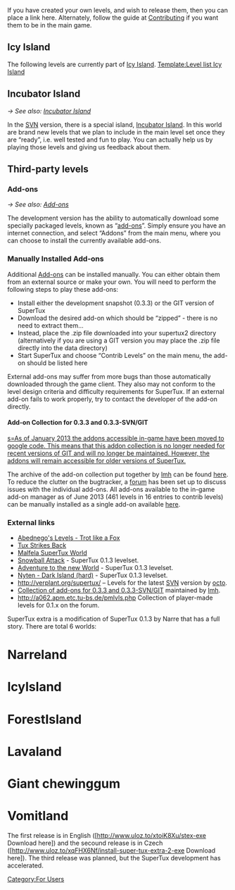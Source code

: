 If you have created your own levels, and wish to release them, then you can place a link here. Alternately, follow the guide at [Contributing](Contributing "wikilink") if you want them to be in the main game.

Icy Island
----------

The following levels are currently part of [Icy Island](Icy_Island "wikilink"). [Template:Level list Icy Island](Template:Level_list_Icy_Island "wikilink")

Incubator Island
----------------


*→ See also: [Incubator Island](Incubator_Island "wikilink")*

In the [SVN](SVN "wikilink") version, there is a special island, [Incubator Island](Incubator_Island "wikilink"). In this world are brand new levels that we plan to include in the main level set once they are “ready”, i.e. well tested and fun to play. You can actually help us by playing those levels and giving us feedback about them.

Third-party levels
------------------

### Add-ons


*→ See also: [Add-ons](Add-ons "wikilink")*

The development version has the ability to automatically download some specially packaged levels, known as “[add-ons](add-ons "wikilink")”. Simply ensure you have an internet connection, and select “Addons” from the main menu, where you can choose to install the currently available add-ons.

### Manually Installed Add-ons

Additional [Add-ons](Add-ons "wikilink") can be installed manually. You can either obtain them from an external source or make your own. You will need to perform the following steps to play these add-ons:

-   Install either the development snapshot (0.3.3) or the GIT version of SuperTux
-   Download the desired add-on which should be “zipped” - there is no need to extract them...
-   Instead, place the .zip file downloaded into your supertux2 directory (alternatively if you are using a GIT version you may place the .zip file directly into the data directory)
-   Start SuperTux and choose “Contrib Levels” on the main menu, the add-on should be listed here

External add-ons may suffer from more bugs than those automatically downloaded through the game client. They also may not conform to the level design criteria and difficulty requirements for SuperTux. If an external add-on fails to work properly, try to contact the developer of the add-on directly.

#### Add-on Collection for 0.3.3 and 0.3.3-SVN/GIT

[s=As of January 2013 the addons accessible in-game have been moved to google code. This means that this addon collection is no longer needed for recent versions of GIT and will no longer be maintained. However, the addons will remain accessible for older versions of SuperTux.](Template:Attention "wikilink")

The archive of the add-on collection put together by [lmh](mediawiki/Users/lmh) can be found [here](http://www.mediafire.com/?k47v61nz6i230). To reduce the clutter on the bugtracker, a [forum](http://forum.freegamedev.net/viewforum.php?f=69) has been set up to discuss issues with the individual add-ons. All add-ons available to the in-game add-on manager as of June 2013 (461 levels in 16 entries to contrib levels) can be manually installed as a single add-on available [here](http://www.mediafire.com/download/kjbozzjfz77okb9/addon_collection_JUN2013.zip).

### External links

-   [Abednego's Levels - Trot like a Fox](http://shygypsy.com/supertux/)
-   [Tux Strikes Back](http://www.christian-schaefers.de/files/Tux_Strikes_Back.zip)
-   [Malfela SuperTux World](http://malfela.blogspot.com/2008/02/malfela-supertux-world.html)
-   [Snowball Attack](http://i1.dk/download/supertux-levels/) - SuperTux 0.1.3 levelset.
-   [Adventure to the new World](http://www.sendspace.com/file/nq9u10) - SuperTux 0.1.3 levelset.
-   [Nyten - Dark Island (hard)](http://nyten.heliohost.org/supertux/levelsets.php) - SuperTux 0.1.3 levelset.
-   <http://verplant.org/supertux/> – Levels for the latest [SVN](SVN "wikilink") version by [octo](mediawiki/Users/octo).
-   [Collection of add-ons for 0.3.3 and 0.3.3-SVN/GIT](http://www.mediafire.com/?k47v61nz6i230) maintained by [lmh](mediawiki/Users/lmh).
-   <http://a062.apm.etc.tu-bs.de/pmlvls.php> Collection of player-made levels for 0.1.x on the forum.

SuperTux extra is a modification of SuperTux 0.1.3 by Narre that has a full story. There are total 6 worlds:

# Narreland
# IcyIsland
# ForestIsland
# Lavaland
# Giant chewinggum
# Vomitland

The first release is in English ([http://www.uloz.to/xtoiK8Xu/stex-exe Download here]) and the secound release is in Czech ([http://www.uloz.to/xqFHX6Nf/install-super-tux-extra-2-exe Download here]). The third release was planned, but the SuperTux development has accelerated.


[Category:For Users](Category:For_Users "wikilink")
